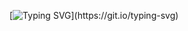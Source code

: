 [![Typing SVG](https://readme-typing-svg.herokuapp.com/?lines=Welcome+to+my+github+profile!)](https://git.io/typing-svg)

<!--
**Victoriam97/Victoriam97** is a ✨ _special_ ✨ repository because its `README.md` (this file) appears on your GitHub profile.


- 🔭 I’m currently working on ... my final four week project for the School of Code bootcamp!
- 🌱 I’m currently learning ... HTML, Javascript, Node, SQL , React, Next.js , Jest , Cypress , Express, Typescript, CSS, SASS with the School of Code!
- 👯 I’m looking to collaborate on ...
- 📫 How to reach me: victoriameah@hotmail.com
- ⚡ Fun fact:  I have a cat called Nala who loves to sit and code with me!  
-->

